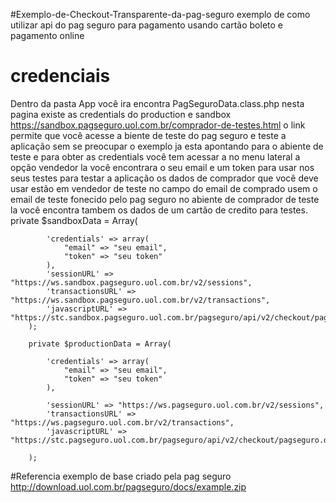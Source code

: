#Exemplo-de-Checkout-Transparente-da-pag-seguro
exemplo de como utilizar api do pag seguro para pagamento usando cartão boleto e pagamento online 

# credenciais 
Dentro da pasta App você ira encontra PagSeguroData.class.php nesta pagina existe as credentials do  production e sandbox   https://sandbox.pagseguro.uol.com.br/comprador-de-testes.html	o link permite que você acesse a biente de teste do pag seguro e teste a aplicação sem se preocupar o exemplo ja esta apontando para o abiente de teste e para obter as credentials você tem acessar a no menu lateral a opção vendedor la você encontrara o seu email e um token para usar nos seus testes para testar a aplicação os dados de comprador que você deve usar estão em vendedor de teste no campo do email de comprado usem o email de teste fonecido pelo pag seguro no abiente de comprador de teste la você encontra tambem os dados de um cartão de credito para testes.
private $sandboxData = Array(
			
			'credentials' => array(
				"email" => "seu email",
				"token" => "seu token"
			),
			'sessionURL' => "https://ws.sandbox.pagseguro.uol.com.br/v2/sessions",
			'transactionsURL' => "https://ws.sandbox.pagseguro.uol.com.br/v2/transactions",
			'javascriptURL' => "https://stc.sandbox.pagseguro.uol.com.br/pagseguro/api/v2/checkout/pagseguro.directpayment.js"
		);
		
		private $productionData = Array(
			
			'credentials' => array(
				"email" => "seu email",
				"token" => "seu token"
			),
			
			'sessionURL' => "https://ws.pagseguro.uol.com.br/v2/sessions",
			'transactionsURL' => "https://ws.pagseguro.uol.com.br/v2/transactions",
			'javascriptURL' => "https://stc.pagseguro.uol.com.br/pagseguro/api/v2/checkout/pagseguro.directpayment.js"
			
		);
#Referencia 
exemplo de base criado pela pag seguro
http://download.uol.com.br/pagseguro/docs/example.zip
